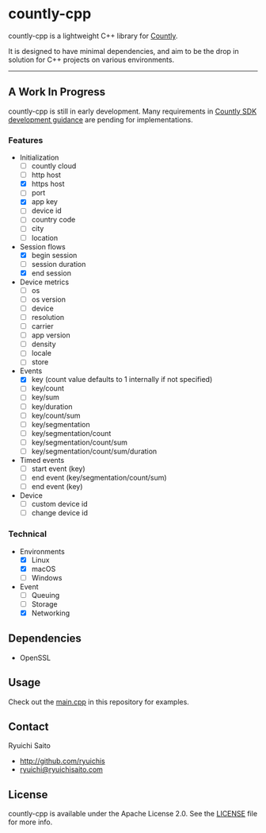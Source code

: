 # countly-cpp

countly-cpp is a lightweight C++ library for [Countly](http://count.ly).

It is designed to have minimal dependencies, and aim to be the drop in solution for C++ projects on various environments.

* * *

## A Work In Progress

countly-cpp is still in early development. Many requirements in [Countly SDK development guidance](http://resources.count.ly/docs/sdk-development-guide) are pending for implementations.

### Features

- Initialization
  - [ ] countly cloud
  - [ ] http host
  - [x] https host
  - [ ] port
  - [x] app key
  - [ ] device id
  - [ ] country code
  - [ ] city
  - [ ] location
- Session flows
  - [x] begin session
  - [ ] session duration
  - [x] end session
- Device metrics
  - [ ] os
  - [ ] os version
  - [ ] device
  - [ ] resolution
  - [ ] carrier
  - [ ] app version
  - [ ] density
  - [ ] locale
  - [ ] store
- Events
  - [x] key (count value defaults to 1 internally if not specified)
  - [ ] key/count
  - [ ] key/sum
  - [ ] key/duration
  - [ ] key/count/sum
  - [ ] key/segmentation
  - [ ] key/segmentation/count
  - [ ] key/segmentation/count/sum
  - [ ] key/segmentation/count/sum/duration
- Timed events
  - [ ] start event (key)
  - [ ] end event (key/segmentation/count/sum)
  - [ ] end event (key)
- Device
  - [ ] custom device id
  - [ ] change device id

### Technical

- Environments
  - [x] Linux
  - [x] macOS
  - [ ] Windows
- Event
  - [ ] Queuing
  - [ ] Storage
  - [x] Networking

## Dependencies

* OpenSSL

## Usage

Check out the [main.cpp](main.cpp) in this repository for examples.

## Contact

Ryuichi Saito

- http://github.com/ryuichis
- ryuichi@ryuichisaito.com

## License

countly-cpp is available under the Apache License 2.0.
See the [LICENSE](LICENSE) file for more info.
